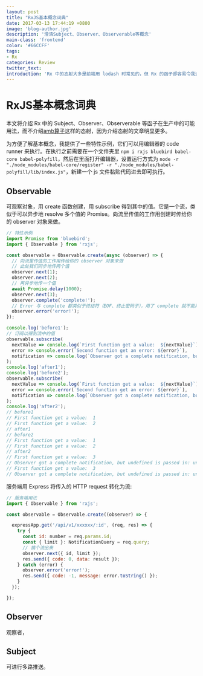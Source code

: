 ```yaml
---
layout: post
title: "RxJS基本概念词典"
date: 2017-03-13 17:44:19 +0800
image: 'blog-author.jpg'
description: '澄清Subject、Observer、Observerable等概念'
main-class: 'frontend'
color: '#66CCFF'
tags:
- Rx
categories: Review
twitter_text:
introduction: 'Rx 中的态射大多是前端用 lodash 时常见的，但 Rx 的函子却容易令我这样的新手前端感到迷惑，就此整理'
---
```

# RxJS基本概念词典

本文将介绍 Rx 中的 Subject、Observer、Observerable 等函子在生产中的可能用法，而不介绍[amb算子](http://rxmarbles.com/#amb)这样的态射，因为介绍态射的文章明显更多。
  
为方便了解基本概念，我提供了一些特性示例，它们可以用编辑器的 code runner 来执行。在执行之前需要在一个文件夹里 ```npm i rxjs bluebird babel-core babel-polyfill```，然后在里面打开编辑器，设置运行方式为 ```node -r "./node_modules/babel-core/register" -r "./node_modules/babel-polyfill/lib/index.js"```，新建一个 js 文件黏贴代码进去即可执行。

## Observable

可观察对象，用 create 函数创建，用 subscribe 得到其中的值。它是一个流，类似于可以异步地 resolve 多个值的 Promise。向流里传值的工作用创建时传给你的 observer 对象来做。

```javascript
// 特性示例
import Promise from 'bluebird';
import { Observable } from 'rxjs';

const observable = Observable.create(async (observer) => {
  // 向流里传值的工作用传给你的 observer 对象来做
  // 此处我们同步地传两个值
  observer.next(1);
  observer.next(2);
  // 再异步地传一个值
  await Promise.delay(1000);
  observer.next(3);
  observer.complete('complete!');
  // Error 与 complete 都类似于终结符（EOF、终止密码子），用了 complete 就不能再接收到 observer.error('error!');
  observer.error('error!');
});

console.log('before1');
// 订阅以得到流中的值
observable.subscribe(
  nextValue => console.log(`First function get a value:  ${nextValue}`),
  error => console.error(`Second function get an error: ${error}`),
  notification => console.log(`Observer got a complete notification, but undefined is passed in: ${notification}`)
);
console.log('after1');
console.log('before2');
observable.subscribe(
  nextValue => console.log(`First function get a value:  ${nextValue}`),
  error => console.error(`Second function get an error: ${error}`),
  notification => console.log(`Observer got a complete notification, but undefined is passed in: ${notification}`)
);
console.log('after2');
// before1
// First function get a value:  1
// First function get a value:  2
// after1
// before2
// First function get a value:  1
// First function get a value:  2
// after2
// First function get a value:  3
// Observer got a complete notification, but undefined is passed in: undefined
// First function get a value:  3
// Observer got a complete notification, but undefined is passed in: undefined

```

服务端用 Express 将传入的 HTTP request 转化为流:

```javascript
// 服务端用法
import { Observable } from 'rxjs';

const observable = Observable.create((observer) => {

  expressApp.get('/api/v1/xxxxxx/:id', (req, res) => {
    try {
      const id: number = req.params.id;
      const { limit }: NotificationQuery = req.query;
      // 搞个流出来
      observer.next({ id, limit });
      res.send({ code: 0, data: result });
    } catch (error) {
      observer.error('error!');
      res.send({ code: -1, message: error.toString() });
    }
  });

});
```

## Observer

观察者，

## Subject

可进行多路推送。